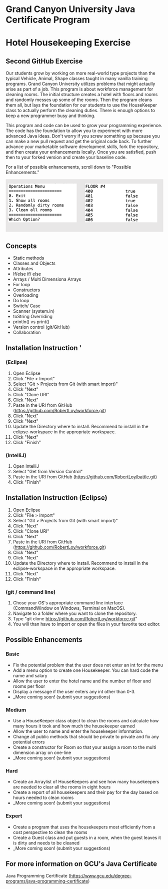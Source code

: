 # Grand Canyon University Java Certificate Program
# Hotel Housekeeping Exercise

## Second GitHub Exercise
Our students grow by working on more real-world type projects than the typical Vehicle, Animal, Shape classes taught in many vanilla training programs. Grand Canyon University utilizes problems that might actaully arise as part of a job. This program is about workforce management for cleaning rooms.  The initial structure creates a hotel with floors and rooms and randomly messes up some of the rooms.  Then the program cleans them all, but lays the foundation for our students to use the HouseKeeper class to actually perform the cleaning duties.  There is enough options to keep a new programmer busy and thinking. 

This program and code can be used to grow your programming experience.  The code has the foundation to allow you to experiment with more advanced Java ideas.  Don't worry if you screw something up because you can make a new pull request and get the original code back. To further advance your marketable software development skills, fork the repository, and then create your enhancements locally.  Once you are satisfied, push then to your forked version and create your baseline code.

For a list of possible enhancements, scroll down to "Possible Enhancements."

![Image of workforce application](workforce-screenshot.png)

## Concepts
- Static methods
- Classes and Objects
- Attributes
- If/else if/ else
- Arrays / Multi Dimensiona Arrays
- For loop
- Constructors
- Overloading
- Do loop
- Switch/ Case
- Scanner (system.in)
- toString Overriding
- println() vs print()
- Version control (git/GitHub)
- Collaboration

## Installation Instruction '

### (Eclipse)
1. Open Eclipse
2. Click "File > Import"
3. Select "Git > Projects from Git (with smart import)"
4. Click "Next"
5. Click "Clone URI"
6. Click "Next"
7. Paste in the URI from GitHub (https://github.com/RobertLoy/workforce.git)
8. Click "Next"
9. Click "Next"
10. Update the Directory where to install. Recommend to install in the eclipse-workspace in the appropriate workspace.
11. Click "Next"
12. Click "Finish"

###  (IntelliJ)
1. Open IntelliJ
2. Select "Get from Version Control"
3. Paste in the URI from GitHub (https://github.com/RobertLoy/battle.git)
4. Click "Finish"

## Installation Instruction (Eclipse)
1. Open Eclipse
2. Click "File > Import"
3. Select "Git > Projects from Git (with smart import)"
4. Click "Next"
5. Click "Clone URI"
6. Click "Next"
7. Paste in the URI from GitHub (https://github.com/RobertLoy/workforce.git)
8. Click "Next"
9. Click "Next"
10. Update the Directory where to install. Recommend to install in the eclipse-workspace in the appropriate workspace.
11. Click "Next"
12. Click "Finish"

###  (git / command line)
1. Chose your OS's appropriate command line interface (CommandWindow on Windows, Terminal on MacOS).
2. Navigate to a folder where you want to clone the repository.
3. Type "git clone https://github.com/RobertLoy/workforce.git"
4. You will than have to import or open the files in your favorite text editor.

## Possible Enhancements

### Basic
- Fix the potential problem that the user does not enter an int for the menu
- Add a menu option to create one Housekeeper. You can hard code the name and salary
- Allow the user to enter the hotel name and the number of floor and rooms per floor
- Display a message if the user enters any int other than 0-3.
- _More coming soon! (submit your suggestions)

### Medium 
- Use a HouseKeeper class object to clean the rooms and calculate how many hours it took and how much the housekeeper earned
- Allow the user to name and enter the housekeeper information.
- Change all public methods that should be private to private and fix any potential errors
- Create a constructor for Room so that your assign a room to the multi dimension array on one-line
- _More coming soon! (submit your suggestions)

### Hard
- Create an Arraylist of HouseKeepers and see how many housekeepers are needed to clear all the rooms in eight hours
- Create a report of all housekeepers and their pay for the day based on hours needed to clean rooms
- _More coming soon! (submit your suggestions)

### Expert
- Create a program that uses the housekeepers most efficiently from a cost perspective to clean the rooms
- Create a Guest class and put guests in a room, when the guest leaves it is dirty and needs to be cleaned
- _More coming soon! (submit your suggestions)

## For more information on GCU's Java Certificate
Java Programming Certificate
(https://www.gcu.edu/degree-programs/java-programming-certificate)
